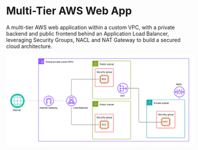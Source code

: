 # Multi-Tier AWS Web App

A multi-tier AWS web application within a custom VPC, with a private backend and public frontend behind an Application Load Balancer, leveraging Security Groups, NACL and NAT Gateway to build a secured cloud architecture.

![Diagram](public/vpc.png)